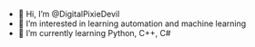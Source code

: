 - 👋 Hi, I’m @DigitalPixieDevil
- 👀 I’m interested in learning automation and machine learning
- 🌱 I’m currently learning Python, C++, C#

<!---
DigitalPixieDevil/DigitalPixieDevil is a ✨ special ✨ repository because its `README.md` (this file) appears on your GitHub profile.
You can click the Preview link to take a look at your changes.
--->
